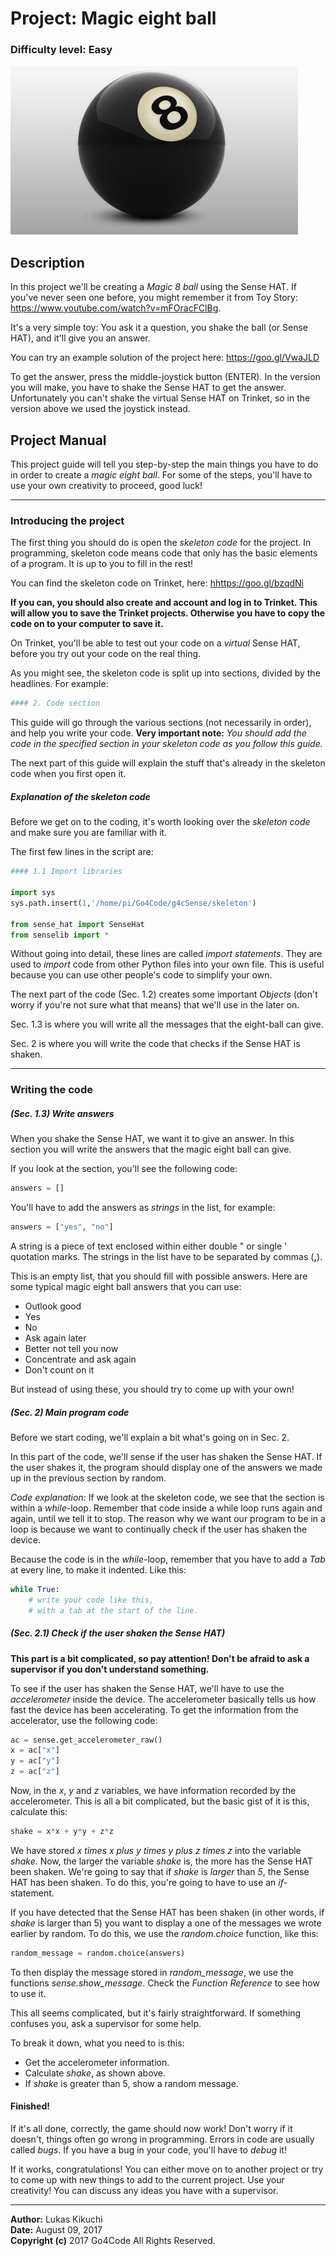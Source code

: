 # Project: **Magic eight ball**

### Difficulty level: Easy

<img src="./media/8ball.jpg">

## Description

In this project we'll be creating a *Magic 8 ball* using the Sense HAT. If you've never seen one
before, you might remember it from Toy Story: <a href="https://www.youtube.com/watch?v=mFOracFClBg" target="_blank">https://www.youtube.com/watch?v=mFOracFClBg</a>.

It's a very simple toy: You ask it a question, you shake the ball (or Sense HAT),
and it'll give you an answer.

You can try an example solution of the project here: <a href="https://goo.gl/VwaJLD" target="_blank">https://goo.gl/VwaJLD</a>

To get the answer, press the middle-joystick button (ENTER). In the version you
will make, you have to shake the Sense HAT to get the answer. Unfortunately
you can't shake the virtual Sense HAT on Trinket, so in the version above we
used the joystick instead.

## Project Manual

This project guide will tell you step-by-step the main things you have to do
in order to create a _magic eight ball_. For some of the steps, you'll have to
use your own creativity to proceed, good luck!

---

### Introducing the project

The first thing you should do is open the _skeleton code_ for the project.
In programming, skeleton code means code that only has the basic elements of a
program. It is up to you to fill in the rest!

You can find the skeleton code on Trinket, here:
<a href="https://goo.gl/bzqdNi" target="_blank">hhttps://goo.gl/bzqdNi</a>

**If you can, you should also create and account and log in to Trinket. This will
allow you to save the Trinket projects. Otherwise you have to copy the code on
to your computer to save it.**

On Trinket, you'll be able to test out your code on a *virtual* Sense HAT, before you try
out your code on the real thing.

As you might see, the skeleton code is split up into sections, divided by the headlines.
For example:

```python
#### 2. Code section
```

This guide will go through the various sections (not necessarily in order), and
help you write your code. **Very important note:** *You should add the code in the specified section in your skeleton code as you follow this guide.*

The next part of this guide will explain the stuff that's
already in the skeleton code when you first open it.

##### Explanation of the skeleton code

Before we get on to the coding, it's worth looking over the *skeleton code* and make
sure you are familiar with it.

The first few lines in the script are:

```python
#### 1.1 Import libraries

import sys
sys.path.insert(1,'/home/pi/Go4Code/g4cSense/skeleton')

from sense_hat import SenseHat
from senselib import *
```

Without going into detail, these lines are called *import statements*. They are
used to *import* code from other Python files into your own file. This is useful
because you can use other people's code to simplify your own.

The next part of the code (Sec. 1.2) creates some important *Objects* (don't worry
if you're not sure what that means) that we'll use in the later on.

Sec. 1.3 is where you will write all the messages that the eight-ball can give.

Sec. 2 is where you will write the code that checks if the Sense HAT is shaken.

---

### Writing the code

##### (Sec. 1.3) Write answers

When you shake the Sense HAT, we want it to give an answer. In this section
you will write the answers that the magic eight ball can give.

If you look at the section, you'll see the following code:

```python
answers = []
```

You'll have to add the answers as *strings* in the list, for example:

```python
answers = ["yes", "no"]
```

A string is a piece of text enclosed within either double " or single ' quotation
marks. The strings in the list have to be separated by commas (**,**).

This is an empty list, that you should fill with possible answers. Here are
some typical magic eight ball answers that you can use:

- Outlook good
- Yes
- No
- Ask again later
- Better not tell you now
- Concentrate and ask again
- Don't count on it

But instead of using these, you should try to come up with your own!

##### (Sec. 2) Main program code

Before we start coding, we'll explain a bit what's going on in Sec. 2.

In this part of the code, we'll sense if the user has shaken the Sense HAT.
If the user shakes it, the program should display one of the answers we made
up in the previous section by random.

*Code explanation:* If we look at the skeleton code, we see that the section is within a *while*-loop.
Remember that code inside a while loop runs again and again, until we tell it to
stop. The reason why we want our program to be in a loop is because we want
to continually check if the user has shaken the device.

Because the code is in the *while*-loop, remember that you have to add
a *Tab* at every line, to make it indented. Like this:

```python
while True:
    # write your code like this,
    # with a tab at the start of the line.
```

##### (Sec. 2.1) Check if the user shaken the Sense HAT)

**This part is a bit complicated, so pay attention! Don't be afraid to ask a supervisor if you don't understand something.**

To see if the user has shaken
the Sense HAT, we'll have to use the *accelerometer* inside the device. The
accelerometer basically tells us how fast the device has been accelerating.
To get the information from the accelerator, use the following code:

```python
ac = sense.get_accelerometer_raw()
x = ac["x"]
y = ac["y"]
z = ac["z"]
```

Now, in the *x*, *y* and *z* variables, we have information recorded by
the accelerometer. This is all a bit complicated, but the basic gist of it
is this, calculate this:

```python
shake = x*x + y*y + z*z
```

We have stored *x times x plus y times y plus z times z* into the variable *shake*. Now, the larger the variable *shake* is, the more has the Sense HAT been shaken.
We're going to say that if *shake* is *larger* than *5*, the Sense HAT has been shaken. To do this, you're going to have to use an *if*-statement.

If you have detected that the Sense HAT has been shaken (in other words, if
*shake* is larger than 5) you want to display a one of the messages we
wrote earlier by random. To do this, we use the *random.choice* function, like this:

```python
random_message = random.choice(answers)
```

To then display the message stored in *random_message*, we use the functions
*sense.show_message*. Check the *Function Reference* to see how to use it.

This all seems complicated, but it's fairly straightforward. If something confuses
you, ask a supervisor for some help.

To break it down, what you need to is this:

- Get the accelerometer information.
- Calculate *shake*, as shown above.
- If *shake* is greater than 5, show a random message.

#### Finished!

If it's all done, correctly, the game should now work! Don't worry if it doesn't,
things often go wrong in programming. Errors in code are usually called *bugs*. If
you have a bug in your code, you'll have to *debug* it!

If it works, congratulations! You can either move on to another project or try
to come up with new things to add to the current project. Use your creativity!
You can discuss any ideas you have with a supervisor.

---

**Author:** Lukas Kikuchi <br/>
**Date:**   August 09, 2017 <br/>
**Copyright (c)** 2017 Go4Code All Rights Reserved.
